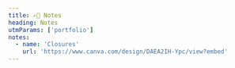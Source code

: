 ```yaml
---
title: ✍🏻 Notes
heading: Notes
utmParams: ['portfolio']
notes:
  - name: 'Closures'
    url: 'https://www.canva.com/design/DAEA2IH-Ypc/view?embed'
---
```


